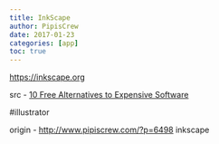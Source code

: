 ```yaml
---
title: InkScape
author: PipisCrew
date: 2017-01-23
categories: [app]
toc: true
---
```


https://inkscape.org

src - [10 Free Alternatives to Expensive Software](http://lifehacker.com/top-10-free-alternatives-to-expensive-software-1791300629)

#illustrator

origin - http://www.pipiscrew.com/?p=6498 inkscape